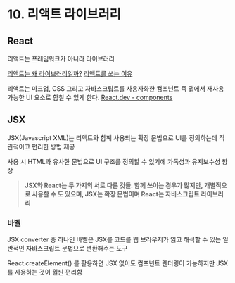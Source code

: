 # 10. 리액트 라이브러리 
## React
리액트는 프레임워크가 아니라 라이브러리 

[리액트는 왜 라이브러리일까?](https://canoe726.tistory.com/23)
[리액트를 쓰는 이유](https://codingapple.com/unit/react-0-why-use-react/ )

리액트는 마크업, CSS 그리고 자바스크립트를 사용자화한 컴포넌트 즉 앱에서 재사용 가능한 UI 요소로 합칠 수 있게 한다. 
[React.dev - components](https://react.dev/learn/your-first-component)

## JSX
JSX(Javascript XML)는 리액트와 함꼐 사용되는 확장 문법으로 UI를 정의하는데 직관적이고 편리한 방법 제공 

사용 시 HTML과 유사한 문법으로 UI 구조를 정의할 수 있기에 가독성과 유지보수성 향상 

> **JSX와 React는 두 가지의 서로 다른 것들. 함께 쓰이는 경우가 많지만, 개별적으로 사용할 수 도 있으며, JSX는 확장 문법이며 React는 자바스크립트 라이브러리** 

### 바벨 
JSX converter 중 하나인 바벨은 JSX를 코드를 웹 브라우저가 읽고 해석할 수 있는 일반적인 자바스크립트 문법으로 변환해주는 도구

React.createElement() 를 활용하면 JSX 없이도 컴포넌트 렌더링이 가능하지만 JSX를 사용하는 것이 훨씬 편리함 
